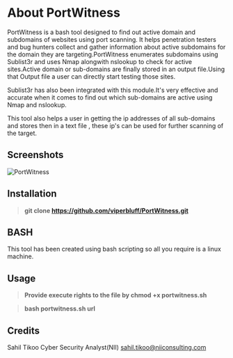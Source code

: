 # About PortWitness

PortWitness is a bash tool designed to find out active domain and subdomains of websites using port scanning. It helps penetration testers and bug hunters collect and gather information about active subdomains for the domain they are targeting.PortWitness enumerates subdomains using Sublist3r and uses Nmap alongwith nslookup to check for active sites.Active domain or sub-domains are finally stored in an output file.Using that Output file a user can directly start testing those sites.

Sublist3r has also been integrated with this module.It's very effective and accurate when it comes to find out which sub-domains are active using Nmap and nslookup.

This tool also helps a user in getting the ip addresses of all sub-domains and stores then in a text file , these ip's can be used for further scanning of the target. 

## Screenshots 

![PortWitness](https://raw.github.com/viperbluff/PortWitness/master/screenshots/PortWitness.png)

## Installation 

> **git clone https://github.com/viperbluff/PortWitness.git**

## BASH

This tool has been created using bash scripting so all you require is a linux machine. 

## Usage 

> **Provide execute rights to the file by chmod +x portwitness.sh**

> **bash portwitness.sh url**

## Credits

Sahil Tikoo
Cyber Security Analyst(NII)
sahil.tikoo@niiconsulting.com

